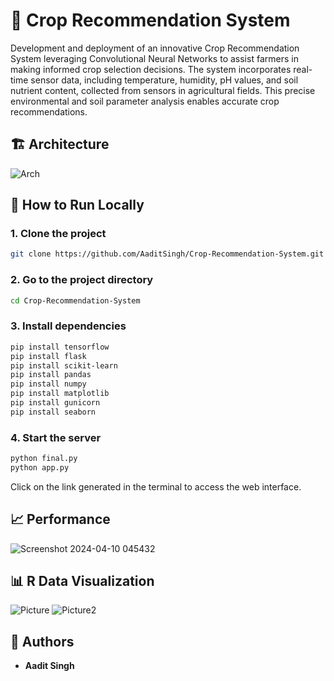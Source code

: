 # 🌾 Crop Recommendation System

Development and deployment of an innovative Crop Recommendation System leveraging Convolutional Neural Networks to assist farmers in making informed crop selection decisions. The system incorporates real-time sensor data, including temperature, humidity, pH values, and soil nutrient content, collected from sensors in agricultural fields. This precise environmental and soil parameter analysis enables accurate crop recommendations.

## 🏗️ Architecture
![Arch](https://github.com/mehullamba7/Crop_Recommendation_System/assets/174151487/92793a59-f75d-4103-aaa7-5e49c7e768f7)

## 🚀 How to Run Locally

### 1. Clone the project
```bash
git clone https://github.com/AaditSingh/Crop-Recommendation-System.git
```

### 2. Go to the project directory
```bash
cd Crop-Recommendation-System
```

### 3. Install dependencies
```bash
pip install tensorflow
pip install flask
pip install scikit-learn
pip install pandas
pip install numpy
pip install matplotlib
pip install gunicorn
pip install seaborn
```

### 4. Start the server
```bash
python final.py
python app.py
```

Click on the link generated in the terminal to access the web interface.

## 📈 Performance
![Screenshot 2024-04-10 045432](https://github.com/mehullamba7/Crop_Recommendation_System/assets/174151487/aab85faf-6e93-4ea3-a39d-0b2a889663df)

## 📊 R Data Visualization
![Picture](https://github.com/mehullamba7/Crop_Recommendation_System/assets/174151487/5b3dc642-f103-491c-adaa-37b252c1d245)
![Picture2](https://github.com/mehullamba7/Crop_Recommendation_System/assets/174151487/fc0a827c-946b-44f0-b75d-db994446478b)

## 👤 Authors
- **Aadit Singh**
